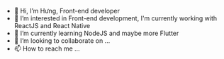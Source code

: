 - 👋 Hi, I’m Hưng, Front-end developer
- 👀 I’m interested in Front-end development, I'm currently working with ReactJS and React Native
- 🌱 I’m currently learning NodeJS and maybe more Flutter
- 💞️ I’m looking to collaborate on ...
- 📫 How to reach me ...

<!---
hungnm11/hungnm11 is a ✨ special ✨ repository because its `README.md` (this file) appears on your GitHub profile.
You can click the Preview link to take a look at your changes.
--->
